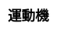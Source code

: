 ---
title: 運動機
layout: fruit_slot/fruit_slot_general
description: 在線免費的運動機遊戲，快來看看你的運氣如何.
js: ["js/game/fruit_slot/sports_slot.js"]
css: ["css/game/fruit_slot/fruit_slot.css"]
---